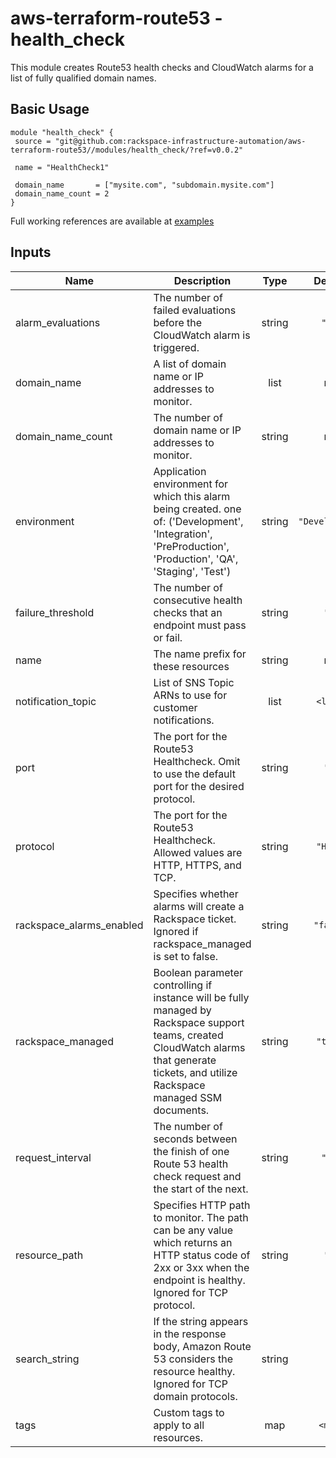 # aws-terraform-route53 - health_check

This module creates Route53 health checks and CloudWatch alarms for a list of fully qualified domain names.

## Basic Usage

```
module "health_check" {
 source = "git@github.com:rackspace-infrastructure-automation/aws-terraform-route53//modules/health_check/?ref=v0.0.2"

 name = "HealthCheck1"

 domain_name       = ["mysite.com", "subdomain.mysite.com"]
 domain_name_count = 2
}
```

Full working references are available at [examples](examples)

## Inputs

| Name | Description | Type | Default | Required |
|------|-------------|:----:|:-----:|:-----:|
| alarm\_evaluations | The number of failed evaluations before the CloudWatch alarm is triggered. | string | `"10"` | no |
| domain\_name | A list of domain name or IP addresses to monitor. | list | n/a | yes |
| domain\_name\_count | The number of domain name or IP addresses to monitor. | string | n/a | yes |
| environment | Application environment for which this alarm being created. one of: ('Development', 'Integration', 'PreProduction', 'Production', 'QA', 'Staging', 'Test') | string | `"Development"` | no |
| failure\_threshold | The number of consecutive health checks that an endpoint must pass or fail. | string | `"3"` | no |
| name | The name prefix for these resources | string | n/a | yes |
| notification\_topic | List of SNS Topic ARNs to use for customer notifications. | list | `<list>` | no |
| port | The port for the Route53 Healthcheck.  Omit to use the default port for the desired protocol. | string | `"0"` | no |
| protocol | The port for the Route53 Healthcheck.  Allowed values are HTTP, HTTPS, and TCP. | string | `"HTTP"` | no |
| rackspace\_alarms\_enabled | Specifies whether alarms will create a Rackspace ticket.  Ignored if rackspace_managed is set to false. | string | `"false"` | no |
| rackspace\_managed | Boolean parameter controlling if instance will be fully managed by Rackspace support teams, created CloudWatch alarms that generate tickets, and utilize Rackspace managed SSM documents. | string | `"true"` | no |
| request\_interval | The number of seconds between the finish of one Route 53 health check request and the start of the next. | string | `"30"` | no |
| resource\_path | Specifies HTTP path to monitor.  The path can be any value which returns an HTTP status code of 2xx or 3xx when the endpoint is healthy.  Ignored for TCP protocol. | string | `"/"` | no |
| search\_string | If the string appears in the response body, Amazon Route 53 considers the resource healthy.  Ignored for TCP domain protocols. | string | `""` | no |
| tags | Custom tags to apply to all resources. | map | `<map>` | no |

